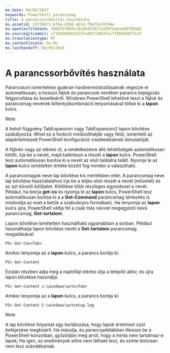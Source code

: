 ```yaml
---
ms.date: 06/05/2017
keywords: PowerShell parancsmag
title: A parancssorbővítés használata
ms.assetid: c8730471-bf6a-43b8-ab1d-f9ef5a74f04e
ms.openlocfilehash: 3d047bf0691c8a304d7637aa50fba6ae99709a82
ms.sourcegitcommit: cf195b090b3223fa4917206dfec7f0b603873cdf
ms.translationtype: MT
ms.contentlocale: hu-HU
ms.lasthandoff: 04/09/2018
---
```

# <a name="using-tab-expansion"></a>A parancssorbővítés használata

Parancssori ismertetése gyakran hardvermódosításainak végezze el automatikusan, a hosszú fájlok és parancsok nevében parancs bejegyzés felgyorsítása és kezeléséről. Windows PowerShell lehetővé teszi a fájlok és parancsmag nevének billentyűkombináció lenyomásával töltse ki a **lapon** kulcs.

> [!NOTE]
> A belső függvény TabExpansion vagy TabExpansion2 lapon bővítése szabályozza. Mivel ez a funkció módosíthatják vagy felül, ismertető az alapértelmezett PowerShell konfiguráció viselkedésének útmutatóját.

A fájlnév vagy az elérési út, a rendelkezésre álló lehetőségek automatikusan kitölti, írja be a nevet, majd kattintson a részét a **lapon** kulcs. PowerShell lesz automatikusan bontsa ki a nevét az első találatra talált. Nyomja le az **lapon** kulcs ismételten értéke között fog minden a választható.

A parancsmagok neve lap bővítése kis mértékben eltér. A parancsmag neve lap bővítése használatához írja be a teljes első részét a nevét (művelet) és az azt követő kötőjelet. Kitöltése több részleges egyezéssel a nevét. Például, ha beírja **get-co** és nyomja le az **lapon** kulcs, PowerShell lesz automatikusan bontsa ki a a **Get-Command** parancsmag (értesítés is módosítja az eset a betűk a szabványos formában). Ha lenyomja az **lapon** kulcs újra, PowerShell váltja fel a csak más névvel megegyező nevű parancsmag, **Get-tartalom**.

Lapon bővítése ismételten használható ugyanabban a sorban. Például használhatja lapon bővítése nevét a **Get-tartalom** parancsmag megadásával:

```
PS> Get-Con<Tab>
```

Amikor lenyomja az a **lapon** kulcs, a parancs bontja ki:

```
PS> Get-Content
```

Ezután részben adja meg a naplófájl elérési útja a telepítő aktív, és újra lapon bővítése használja:

```
PS> Get-Content c:\windows\acts<Tab>
```

Amikor lenyomja az a **lapon** kulcs, a parancs bontja ki:

```
PS> Get-Content C:\windows\actsetup.log
```

> [!NOTE]
> A lap bővítése folyamat egy korlátozása, hogy lapok értelmezi szót befejezése megkísérli. Ha másolja, és parancspéldákban illessze be a PowerShell-konzolban, győződjön meg arról, hogy a minta nem tartalmaz-e lapok; Ha igen, az eredmények előre nem látható lesz, és szinte biztosan nem lesz szándékainak.